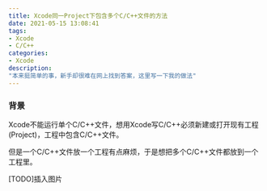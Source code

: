```yaml
---
title: Xcode同一Project下包含多个C/C++文件的方法
date: 2021-05-15 13:08:41
tags:
- Xcode
- C/C++
categories:
- Xcode
description:
"本来挺简单的事，新手却很难在网上找到答案，这里写一下我的做法"
---
```


### 背景

Xcode不能运行单个C/C++文件，想用Xcode写C/C++必须新建或打开现有工程(Project)，工程中包含C/C++文件。

但是一个C/C++文件放一个工程有点麻烦，于是想把多个C/C++文件都放到一个工程里。

[TODO]插入图片
